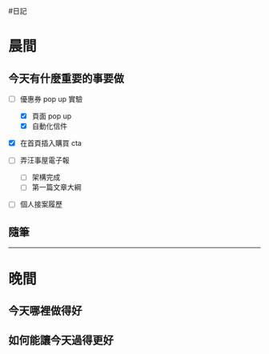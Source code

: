 #日記 
# 晨間

## 今天有什麼重要的事要做
- [ ] 優惠券 pop up 實驗
	- [x] 頁面 pop up
	- [x] 自動化信件
- [x] 在首頁插入購買 cta
- [ ] 弄汪事屋電子報
	- [ ] 架構完成
	- [ ] 第一篇文章大綱
- [ ] 個人接案履歷


## 隨筆

---

# 晚間

## 今天哪裡做得好

## 如何能讓今天過得更好